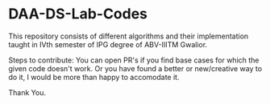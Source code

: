 # DAA-DS-Lab-Codes

This repository consists of different algorithms and their implementation taught in IVth semester of IPG degree of ABV-IIITM
Gwalior.

Steps to contribute:
You can open PR's if you find base cases for which the given code doesn't work.
Or you have found a better or new/creative way to do it, I would be more than happy to accomodate it.

Thank You.

